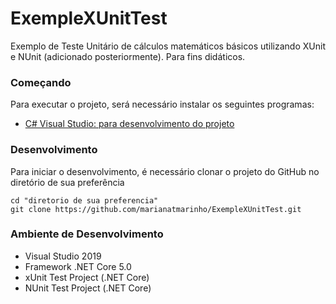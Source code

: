 # ExempleXUnitTest
Exemplo de Teste Unitário de cálculos matemáticos básicos utilizando XUnit e NUnit (adicionado posteriormente).
Para fins didáticos.

### Começando
Para executar o projeto, será necessário instalar os seguintes programas:
- [C# Visual Studio: para desenvolvimento do projeto](https://visualstudio.microsoft.com/vs/)

### Desenvolvimento
Para iniciar o desenvolvimento, é necessário clonar o projeto do GitHub no diretório de sua preferência

```
cd "diretorio de sua preferencia"
git clone https://github.com/marianatmarinho/ExempleXUnitTest.git
```
### Ambiente de Desenvolvimento
- Visual Studio 2019
- Framework .NET Core 5.0
- xUnit Test Project (.NET Core)
- NUnit Test Project (.NET Core)
